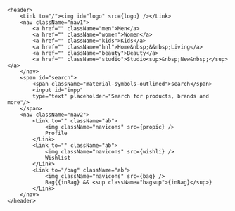     <header>
        <Link to="/"><img id="logo" src={logo} /></Link>
        <nav className="nav1">
            <a href="" className="men">Men</a>
            <a href="" className="women">Women</a>
            <a href="" className="kids">Kids</a>
            <a href="" className="hnl">Home&nbsp;&&nbsp;Living</a>
            <a href="" className="beauty">Beauty</a>
            <a href="" className="studio">Studio<sup>&nbsp;New&nbsp;</sup></a>
        </nav>
        <span id="search">
            <span className="material-symbols-outlined">search</span>
            <input id="inpp"
            type="text" placeholder="Search for products, brands and more"/>
        </span>
        <nav className="nav2">
            <Link to="" className="ab">
                <img className="navicons" src={propic} />
                Profile
            </Link>
            <Link to="" className="ab">
                <img className="navicons" src={wishli} />
                Wishlist
            </Link>
            <Link to="/bag" className="ab">
                <img className="navicons" src={bag} />
                Bag{{inBag} && <sup className="bagsup">{inBag}</sup>}
            </Link>
        </nav>
    </header>